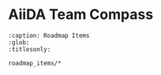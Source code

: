 # AiiDA Team Compass

```{toctree}
:caption: Roadmap Items
:glob:
:titlesonly:

roadmap_items/*
```
